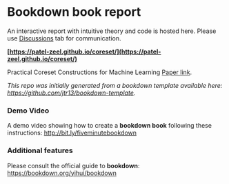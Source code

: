 # Bookdown book report

An interactive report with intuitive theory and code is hosted here. Please use [Discussions](https://github.com/patel-zeel/coreset/discussions) tab for communication. 

**[https://patel-zeel.github.io/coreset/](https://patel-zeel.github.io/coreset/)**

Practical Coreset Constructions for Machine Learning [Paper link](https://arxiv.org/abs/1703.06476).


*This repo was initially generated from a bookdown template available here: https://github.com/jtr13/bookdown-template.*

### Demo Video

A demo video showing how to create a **bookdown book** following these instructions: http://bit.ly/fiveminutebookdown

### Additional features

Please consult the official guide to **bookdown**: https://bookdown.org/yihui/bookdown


